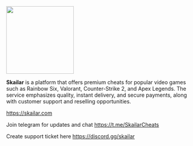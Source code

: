 <img src="https://cdn.skailar.com/favicon.ico" alt="" width="180" height="180">

**Skailar** is a platform that offers premium cheats for popular video games such as Rainbow Six, Valorant, Counter-Strike 2, and Apex Legends. The service emphasizes quality, instant delivery, and secure payments, along with customer support and reselling opportunities.

https://skailar.com

Join telegram for updates and chat https://t.me/SkailarCheats

Create support ticket here https://discord.gg/skailar
